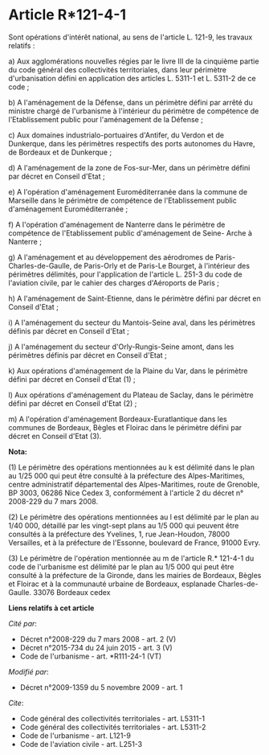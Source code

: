 # Article R*121-4-1

Sont opérations d'intérêt national, au sens de l'article L. 121-9, les travaux relatifs : 

a) Aux agglomérations nouvelles régies par le livre III de la cinquième partie du code général des collectivités
territoriales, dans leur périmètre d'urbanisation défini en application des articles L. 5311-1 et L. 5311-2 de ce code ; 

b) A l'aménagement de la Défense, dans un périmètre défini par arrêté du ministre chargé de l'urbanisme à l'intérieur du
périmètre de compétence de l'Etablissement public pour l'aménagement de la Défense ; 

c) Aux domaines industrialo-portuaires d'Antifer, du Verdon et de Dunkerque, dans les périmètres respectifs des ports
autonomes du Havre, de Bordeaux et de Dunkerque ; 

d) A l'aménagement de la zone de Fos-sur-Mer, dans un périmètre défini par décret en Conseil d'Etat ; 

e) A l'opération d'aménagement Euroméditerranée dans la commune de Marseille dans le périmètre de compétence de
l'Etablissement public d'aménagement Euroméditerranée ; 

f) A l'opération d'aménagement de Nanterre dans le périmètre de compétence de l'Etablissement public d'aménagement de Seine-
Arche à Nanterre ; 

g) A l'aménagement et au développement des aérodromes de Paris-Charles-de-Gaulle, de Paris-Orly et de Paris-Le Bourget, à
l'intérieur des périmètres délimités, pour l'application de l'article L. 251-3 du code de l'aviation civile, par le cahier
des charges d'Aéroports de Paris ; 

h) A l'aménagement de Saint-Etienne, dans le périmètre défini par décret en Conseil d'Etat ; 

i) A l'aménagement du secteur du Mantois-Seine aval, dans les périmètres définis par décret en Conseil d'Etat ; 

j) A l'aménagement du secteur d'Orly-Rungis-Seine amont, dans les périmètres définis par décret en Conseil d'Etat ; 

k) Aux opérations d'aménagement de la Plaine du Var, dans le périmètre défini par décret en Conseil d'Etat (1) ;

l) Aux opérations d'aménagement du Plateau de Saclay, dans le périmètre défini par décret en Conseil d'Etat (2) ;

m) A l'opération d'aménagement Bordeaux-Euratlantique dans les communes de Bordeaux, Bègles et Floirac dans le périmètre
défini par décret en Conseil d'Etat (3).

**Nota:**

(1) Le périmètre des opérations mentionnées au k est délimité dans le plan au 1/25 000 qui peut être consulté à la préfecture
des Alpes-Maritimes, centre administratif départemental des Alpes-Maritimes, route de Grenoble, BP 3003, 06286 Nice Cedex 3,
conformément à l'article 2 du décret n° 2008-229 du 7 mars 2008.

(2) Le périmètre des opérations mentionnées au l est délimité par le plan au 1/40 000, détaillé par les vingt-sept plans au
1/5 000 qui peuvent être consultés à la préfecture des Yvelines, 1, rue Jean-Houdon, 78000 Versailles, et à la préfecture de
l'Essonne, boulevard de France, 91000 Evry.

(3) Le périmètre de l'opération mentionnée au m de l'article R.* 121-4-1 du code de l'urbanisme est délimité par le plan au
1/5 000 qui peut être consulté à la préfecture de la Gironde, dans les mairies de Bordeaux, Bègles et Floirac et à la
communauté urbaine de Bordeaux, esplanade Charles-de-Gaulle. 33076 Bordeaux cedex

**Liens relatifs à cet article**

_Cité par_:

  - Décret n°2008-229 du 7 mars 2008 - art. 2 (V)
  - Décret n°2015-734 du 24 juin 2015 - art. 3 (V)
  - Code de l'urbanisme - art. *R111-24-1 (VT)

_Modifié par_:

  - Décret n°2009-1359 du 5 novembre 2009 - art. 1

_Cite_:

  - Code général des collectivités territoriales - art. L5311-1
  - Code général des collectivités territoriales - art. L5311-2
  - Code de l'urbanisme - art. L121-9
  - Code de l'aviation civile - art. L251-3
